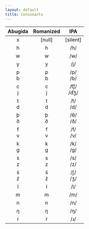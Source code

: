 ```yaml
---
layout: default
title: Consonants
---
```

|Abugida|Romanized|IPA|
|:-:|:-:|:-:|
|<ab>x</ab>|[null]|[silent]|
|<ab>h</ab>|h|/h/|
|<ab>w</ab>|w|/w/|
|<ab>y</ab>|y|/j/|
|<ab>p<br>b</ab>|p<br>b|/p/<br>/b/|
|<ab>c<br>j</ab>|c<br>j|/t͡ʃ/<br>/d͡ʒ/|
|<ab>t<br>d</ab>|t<br>d|/t/<br>/d/|
|<ab>þ<br>ð</ab>|þ<br>ð|/θ/<br>/ð/|
|<ab>f<br>v</ab>|f<br>v|/f/<br>/v/|
|<ab>k<br>g</ab>|k<br>g|/k/<br>/g/|
|<ab>s<br>z</ab>|s<br>z|/s/<br>/z/|
|<ab>ś<br>ź</ab>|ś<br>ź|/ʃ/<br>/ʒ/|
|<ab>l</ab>|l|/l/|
|<ab>m</ab>|m|/m/|
|<ab>n</ab>|n|/n/|
|<ab>ŋ</ab>|ŋ|/ŋ/|
|<ab>r</ab>|r|/ɹ/|
